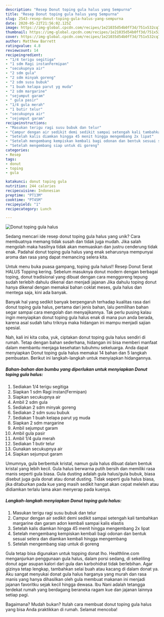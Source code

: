 ```yaml
---
description: "Resep Donut toping gula halus yang Sempurna"
title: "Resep Donut toping gula halus yang Sempurna"
slug: 2543-resep-donut-toping-gula-halus-yang-sempurna
date: 2020-05-22T21:56:02.125Z
image: https://img-global.cpcdn.com/recipes/1e21035d54b0ff3d/751x532cq70/donut-toping-gula-halus-foto-resep-utama.jpg
thumbnail: https://img-global.cpcdn.com/recipes/1e21035d54b0ff3d/751x532cq70/donut-toping-gula-halus-foto-resep-utama.jpg
cover: https://img-global.cpcdn.com/recipes/1e21035d54b0ff3d/751x532cq70/donut-toping-gula-halus-foto-resep-utama.jpg
author: Matthew Barrett
ratingvalue: 4.8
reviewcount: 14
recipeingredient:
- "1/4 terigu segitiga"
- "1 sdm Ragi instanFermipan"
- "secukupnya air"
- "2 sdm gula"
- "2 sdm minyak goreng"
- "2 sdm susu bubuk"
- "1 buah kelapa parut yg muda"
- "2 sdm margarine"
- "sejumput garam"
- " gula pasir"
- "1/4 gula merah"
- "1 butir telur"
- "secukupnya air"
- "sejumput garam"
recipeinstructions:
- "Masukan terigu ragi susu bubuk dan telur"
- "Campur dengan air sedikit demi sedikit sampai setengah kali tambahkan margarine dan garam adon kembali sampai kalis elastis"
- "Setelah kalis diamkan hingga 45 menit hingga mengembang 2x lipat"
- "Setelah mengembang kempiskan kembali bagi odonan dan bentuk sesuai selera dan diamkan kembali hingga mengembang"
- "Setelah mengembang siap untuk di goreng"
categories:
- Resep
tags:
- donut
- toping
- gula

katakunci: donut toping gula 
nutrition: 244 calories
recipecuisine: Indonesian
preptime: "PT13M"
cooktime: "PT45M"
recipeyield: "1"
recipecategory: Lunch

---
```



![Donut toping gula halus](https://img-global.cpcdn.com/recipes/1e21035d54b0ff3d/751x532cq70/donut-toping-gula-halus-foto-resep-utama.jpg)

Sedang mencari ide resep donut toping gula halus yang unik? Cara membuatnya memang tidak susah dan tidak juga mudah. Jika salah mengolah maka hasilnya tidak akan memuaskan dan justru cenderung tidak enak. Padahal donut toping gula halus yang enak seharusnya mempunyai aroma dan rasa yang dapat memancing selera kita.

Untuk menu buka puasa gampang, toping gula halus!! Resep Donut Serat HALUS Topping kering. Sebelum masuknya donut modern dengan berbagai toping, donut tradisional yang dibuat dengan cara menggoreng tepung sudah terlebih dahulu dikenal dan menjadi jajanan Jika dahulu toping donut hanya dikenal dengan memakai bahan coklat meses, gula halus dan mentega saja, kini ada banyak.

Banyak hal yang sedikit banyak berpengaruh terhadap kualitas rasa dari donut toping gula halus, pertama dari jenis bahan, lalu pemilihan bahan segar sampai cara mengolah dan menyajikannya. Tak perlu pusing kalau ingin menyiapkan donut toping gula halus enak di mana pun anda berada, karena asal sudah tahu triknya maka hidangan ini mampu menjadi sajian spesial.


Nah, kali ini kita coba, yuk, ciptakan donut toping gula halus sendiri di rumah. Tetap dengan bahan sederhana, hidangan ini bisa memberi manfaat dalam membantu menjaga kesehatan tubuhmu sekeluarga. Anda dapat menyiapkan Donut toping gula halus memakai 14 bahan dan 5 langkah pembuatan. Berikut ini langkah-langkah untuk menyiapkan hidangannya.

<!--inarticleads1-->

##### Bahan-bahan dan bumbu yang diperlukan untuk menyiapkan Donut toping gula halus:

1. Sediakan 1/4 terigu segitiga
1. Siapkan 1 sdm Ragi instan(Fermipan)
1. Siapkan secukupnya air
1. Ambil 2 sdm gula
1. Sediakan 2 sdm minyak goreng
1. Sediakan 2 sdm susu bubuk
1. Sediakan 1 buah kelapa parut yg muda
1. Siapkan 2 sdm margarine
1. Ambil sejumput garam
1. Ambil  gula pasir
1. Ambil 1/4 gula merah
1. Sediakan 1 butir telur
1. Gunakan secukupnya air
1. Siapkan sejumput garam


Umumnya, gula berbentuk kristal, namun gula halus dibuat dalam bentuk kristal yang lebih kecil. Gula halus berwarna putih bersih dan memiliki rasa manis seperti gula biasa. Gula dusting adalah gula halus/gula bubuk, biasa disebut juga gula donat atau donat dusting. Tidak seperti gula halus biasa, jika ditaburkan pada kue yang masih sedikit hangat akan cepat meleleh atau didiamkan terlalu lama akan menyerap pada kuenya. 

<!--inarticleads2-->

##### Langkah-langkah menyiapkan Donut toping gula halus:

1. Masukan terigu ragi susu bubuk dan telur
1. Campur dengan air sedikit demi sedikit sampai setengah kali tambahkan margarine dan garam adon kembali sampai kalis elastis
1. Setelah kalis diamkan hingga 45 menit hingga mengembang 2x lipat
1. Setelah mengembang kempiskan kembali bagi odonan dan bentuk sesuai selera dan diamkan kembali hingga mengembang
1. Setelah mengembang siap untuk di goreng


Gula tetap bisa digunakan untuk topping donat lho. Healthline.com menganjurkan penggunaan gula halus, dalam porsi sedang, di sekeliling donut agar asupan kalori dari gula dan karbohidrat tidak berlebihan. Agar gizinya tetap lengkap, tambahkan selai buah atau kacang di dalam donat ya. Aku sangat menyukai donat gula halus harganya yang murah dan rasa manis yang hanya dihasilkan oleh gula membuat makanan ini menjadi jajanan favoritku sejak kecil hingga dewasa. Ibu Nani adalah tetangga terdekat rumah yang berdagang beraneka ragam kue dan jajanan lainnya setiap pagi. 

Bagaimana? Mudah bukan? Itulah cara membuat donut toping gula halus yang bisa Anda praktikkan di rumah. Selamat mencoba!
